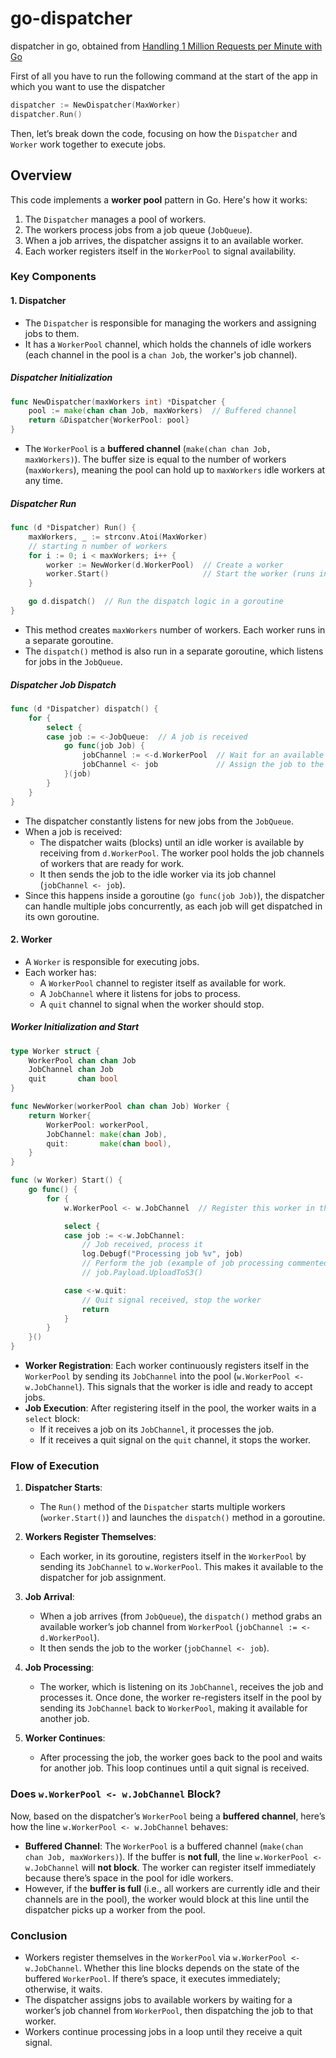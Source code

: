# go-dispatcher

dispatcher in go, obtained from [Handling 1 Million Requests per Minute with Go](http://marcio.io/2015/07/handling-1-million-requests-per-minute-with-golang/)

First of all you have to run the following command at the start of the app in which you want to use the dispatcher

```go
dispatcher := NewDispatcher(MaxWorker)
dispatcher.Run()
```

Then, let’s break down the code, focusing on how the `Dispatcher` and `Worker` work together to execute jobs.

## Overview

This code implements a **worker pool** pattern in Go. Here's how it works:

1. The `Dispatcher` manages a pool of workers.
2. The workers process jobs from a job queue (`JobQueue`).
3. When a job arrives, the dispatcher assigns it to an available worker.
4. Each worker registers itself in the `WorkerPool` to signal availability.

### Key Components

#### 1. **Dispatcher**

- The `Dispatcher` is responsible for managing the workers and assigning jobs to them.
- It has a `WorkerPool` channel, which holds the channels of idle workers (each channel in the pool is a `chan Job`, the worker's job channel).

##### Dispatcher Initialization

```go
func NewDispatcher(maxWorkers int) *Dispatcher {
    pool := make(chan chan Job, maxWorkers)  // Buffered channel
    return &Dispatcher{WorkerPool: pool}
}
```

- The `WorkerPool` is a **buffered channel** (`make(chan chan Job, maxWorkers)`). The buffer size is equal to the number of workers (`maxWorkers`), meaning the pool can hold up to `maxWorkers` idle workers at any time.

##### Dispatcher Run

```go
func (d *Dispatcher) Run() {
    maxWorkers, _ := strconv.Atoi(MaxWorker)
    // starting n number of workers
    for i := 0; i < maxWorkers; i++ {
        worker := NewWorker(d.WorkerPool)  // Create a worker
        worker.Start()                     // Start the worker (runs in a goroutine)
    }

    go d.dispatch()  // Run the dispatch logic in a goroutine
}
```

- This method creates `maxWorkers` number of workers. Each worker runs in a separate goroutine.
- The `dispatch()` method is also run in a separate goroutine, which listens for jobs in the `JobQueue`.

##### Dispatcher Job Dispatch

```go
func (d *Dispatcher) dispatch() {
    for {
        select {
        case job := <-JobQueue:  // A job is received
            go func(job Job) {
                jobChannel := <-d.WorkerPool  // Wait for an available worker
                jobChannel <- job             // Assign the job to the worker
            }(job)
        }
    }
}
```

- The dispatcher constantly listens for new jobs from the `JobQueue`.
- When a job is received:
  - The dispatcher waits (blocks) until an idle worker is available by receiving from `d.WorkerPool`. The worker pool holds the job channels of workers that are ready for work.
  - It then sends the job to the idle worker via its job channel (`jobChannel <- job`).
- Since this happens inside a goroutine (`go func(job Job)`), the dispatcher can handle multiple jobs concurrently, as each job will get dispatched in its own goroutine.

#### 2. **Worker**

- A `Worker` is responsible for executing jobs.
- Each worker has:
  - A `WorkerPool` channel to register itself as available for work.
  - A `JobChannel` where it listens for jobs to process.
  - A `quit` channel to signal when the worker should stop.

##### Worker Initialization and Start

```go
type Worker struct {
    WorkerPool chan chan Job
    JobChannel chan Job
    quit       chan bool
}

func NewWorker(workerPool chan chan Job) Worker {
    return Worker{
        WorkerPool: workerPool,
        JobChannel: make(chan Job),
        quit:       make(chan bool),
    }
}

func (w Worker) Start() {
    go func() {
        for {
            w.WorkerPool <- w.JobChannel  // Register this worker in the pool

            select {
            case job := <-w.JobChannel:
                // Job received, process it
                log.Debugf("Processing job %v", job)
                // Perform the job (example of job processing commented out)
                // job.Payload.UploadToS3()

            case <-w.quit:
                // Quit signal received, stop the worker
                return
            }
        }
    }()
}
```

- **Worker Registration**: Each worker continuously registers itself in the `WorkerPool` by sending its `JobChannel` into the pool (`w.WorkerPool <- w.JobChannel`). This signals that the worker is idle and ready to accept jobs.
- **Job Execution**: After registering itself in the pool, the worker waits in a `select` block:
  - If it receives a job on its `JobChannel`, it processes the job.
  - If it receives a quit signal on the `quit` channel, it stops the worker.

### Flow of Execution

1. **Dispatcher Starts**:
   - The `Run()` method of the `Dispatcher` starts multiple workers (`worker.Start()`) and launches the `dispatch()` method in a goroutine.

2. **Workers Register Themselves**:
   - Each worker, in its goroutine, registers itself in the `WorkerPool` by sending its `JobChannel` to `w.WorkerPool`. This makes it available to the dispatcher for job assignment.

3. **Job Arrival**:
   - When a job arrives (from `JobQueue`), the `dispatch()` method grabs an available worker’s job channel from `WorkerPool` (`jobChannel := <-d.WorkerPool`).
   - It then sends the job to the worker (`jobChannel <- job`).

4. **Job Processing**:
   - The worker, which is listening on its `JobChannel`, receives the job and processes it. Once done, the worker re-registers itself in the pool by sending its `JobChannel` back to `WorkerPool`, making it available for another job.

5. **Worker Continues**:
   - After processing the job, the worker goes back to the pool and waits for another job. This loop continues until a quit signal is received.

### Does `w.WorkerPool <- w.JobChannel` Block?

Now, based on the dispatcher’s `WorkerPool` being a **buffered channel**, here’s how the line `w.WorkerPool <- w.JobChannel` behaves:

- **Buffered Channel**: The `WorkerPool` is a buffered channel (`make(chan chan Job, maxWorkers)`). If the buffer is **not full**, the line `w.WorkerPool <- w.JobChannel` will **not block**. The worker can register itself immediately because there’s space in the pool for idle workers.
- However, if the **buffer is full** (i.e., all workers are currently idle and their channels are in the pool), the worker would block at this line until the dispatcher picks up a worker from the pool.

### Conclusion

- Workers register themselves in the `WorkerPool` via `w.WorkerPool <- w.JobChannel`. Whether this line blocks depends on the state of the buffered `WorkerPool`. If there’s space, it executes immediately; otherwise, it waits.
- The dispatcher assigns jobs to available workers by waiting for a worker’s job channel from `WorkerPool`, then dispatching the job to that worker.
- Workers continue processing jobs in a loop until they receive a quit signal.

